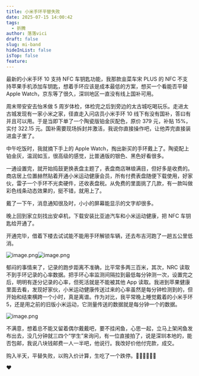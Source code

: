 ```yaml
---
title: 小米手环平替失败
date: 2025-07-15 14:00:42
tags:
  - 折腾
author: 落落vici
draft: false
slug: mi-band
hideInList: false
isTop: false
feature:
---
```

最新的小米手环 10 支持 NFC 车钥匙功能，我那款韭菜车宋 PLUS 的 NFC 不支持苹果手机添加车钥匙，想着手环应该是成本最低的方案，想买一个看能否平替 Apple Watch，京东等了很久，深圳地区一直没有线上国补可用。

周末带安安去怡禾做 5 周岁体检，体检完之后到旁边的太古城吃喝玩乐。走进太古城发现有一家小米之家，径直走入问店员小米手环 10 线下有没有国补，答曰有并且可以用。于是当即下单了一个陶瓷版铂金灰配色，原价 379 元，补贴 15%，实付 322.15 元。国补需要现场拆封并激活，我说你直接操作吧，让他弄完直接装进盒子里了。

中午吃饭时，我就摘下手上的 Apple Watch，掏出新买的手环戴上了。陶瓷配上铂金灰，温润如玉，很高级的感觉，比普通版的银色、黑色好看很多。

一通设置完，就开始捣鼓更换表盘主题了，表盘商店琳琅满目，但好多是收费的。商店居上位置赫然贴着开通小米运动健康会员，所有付费表盘随便下载使用，好家伙，雷子一个手环不光卖硬件，还收表盘税。从免费的里面挑了几款，有一款叫做彩色线条动态效果的，挺不错，就用上了。

戴了一下午，消息通知很及时，小小的屏幕能显示的文字却很多。

晚上回到家立刻找出安卓机，下载安装比亚迪汽车和小米运动健康，把 NFC 车钥匙给开通了。


开通完毕，借着下楼去试试能不能用手环解锁车辆，还去布吉河跑了一趟五公里低消。

![image.png](https://img.hux.ink/image/2025/07/202507151503504.png)![image.png](https://img.hux.ink/image/2025/07/202507151503332.png)

郁闷的事情来了，记录的跑步距离不准确，比平常多两三百米，其次，NRC 读取不到手环记录的心率数据。把手环心率监测间隔拉到最低每分钟测一次，设置完之后，明明有逐分记录的心率，但死活就是不能被其他 App 读取。我进到苹果健康里面去看，发现好家伙，小米运动健康传送过来的心率虽然是每分钟检测到的，但开始和结束横跨一个小时，真是离谱。作为对比，我平常晚上睡觉戴着的小米手环 5，还是用之前的旧版小米运动，它测量传送的数据就是每分钟一个的数据。

![image.png](https://img.hux.ink/image/2025/07/202507151500475.png)

不满意，想着总不能又留着偶尔戴戴吧，要不挂闲鱼，心思一起，立马上架闲鱼发布出去，没几分钟就三四个“学生”来询问，有一位直接拍了，说是深圳本地的，能否包邮，我说八块钱邮费一人一半吧，他说行。我改好价他付完款，成交。

购入半天，平替失败，以购入价计算，生吃了一个跌停。🤣🤣🤣🤡🤡🤡

❤